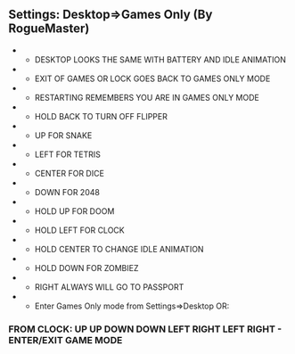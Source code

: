 ## Settings: Desktop=>Games Only (By RogueMaster)
- - DESKTOP LOOKS THE SAME WITH BATTERY AND IDLE ANIMATION
- - EXIT OF GAMES OR LOCK GOES BACK TO GAMES ONLY MODE
- - RESTARTING REMEMBERS YOU ARE IN GAMES ONLY MODE
- - HOLD BACK TO TURN OFF FLIPPER
- - UP FOR SNAKE
- - LEFT FOR TETRIS
- - CENTER FOR DICE
- - DOWN FOR 2048
- - HOLD UP FOR DOOM
- - HOLD LEFT FOR CLOCK
- - HOLD CENTER TO CHANGE IDLE ANIMATION
- - HOLD DOWN FOR ZOMBIEZ
- - RIGHT ALWAYS WILL GO TO PASSPORT
- - Enter Games Only mode from Settings=>Desktop OR:
### FROM CLOCK: UP UP DOWN DOWN LEFT RIGHT LEFT RIGHT - ENTER/EXIT GAME MODE
